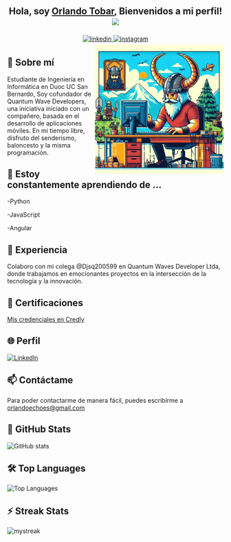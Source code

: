 <div align = "center">
<h2>Hola, soy <a href="https://github.com/Ragnaars">Orlando Tobar<a>, Bienvenidos a mi perfil! <img src="https://github.com/abdoachhoubi/abdoachhoubi/blob/main/gifs/Hi.gif" width="30"></h2>
  <a href="https://www.linkedin.com/in/orlandotobardiaz/" target="_blank">
<img src=https://img.shields.io/badge/linkedin-%2300acee.svg?color=405DE6&style=for-the-badge&logo=linkedin&logoColor=white alt=linkedin style="margin-bottom: 5px;" />
</a>
<a href="https://www.instagram.com/ragnaarson/" target="_blank">
<img src=https://img.shields.io/badge/instagram-%ff5851db.svg?color=C13584&style=for-the-badge&logo=instagram&logoColor=white alt=instagram style="margin-bottom: 5px;" />
</a>


<br>

<!--
**Ragnaars/Ragnaars** is a ✨ _special_ ✨ repository because its `README.md` (this file) appears on your GitHub profile.

Here are some ideas to get you started:

- 🔭 I’m currently working on ...

- 👯 I’m looking to collaborate on ...
- 🤔 I’m looking for help with ...
- 💬 Ask me about ...
- 📫 How to reach me: ...
- 😄 Pronouns: ...
- ⚡ Fun fact: ...
-->
</div>
<img align="right" width=300px alt="Unicorn" src="https://github.com/Ragnaars/Ragnaars/blob/main/ragnaars.jpeg" />

## 👀 Sobre mí

Estudiante de Ingeniería en Informática en Duoc UC San Bernardo, Soy cofundador
de Quantum Wave Developers, una iniciativa iniciado con un compañero, basada en el desarrollo de
aplicaciones móviles. En mi tiempo libre, disfruto del senderismo,
baloncesto y la misma programación.

## 🌱 Estoy constantemente aprendiendo de ...

<p>-Python</p>
<p>-JavaScript</p>
<p>-Angular</p>

## 💼 Experiencia
Colaboro con mi colega @Djsq200599 en Quantum Waves Developer Ltda, donde trabajamos en emocionantes proyectos en la intersección de la tecnología y la innovación.

## 📜 Certificaciones
[Mis credenciales en Credly](https://www.credly.com/users/orlando-jafet-tobar-diaz/badges)

## 🌐 Perfil
[![LinkedIn](https://img.shields.io/badge/-LinkedIn-blue?style=flat&logo=linkedin&logoColor=white&link=your_linkedin_profile)]("https://www.linkedin.com/in/orlandotobardiaz/")

## 📫 Contáctame
Para poder contactarme de manera fácil, puedes escribirme a orlandoechoes@gmail.com 

## 🚀 GitHub Stats

![GitHub stats](https://github-readme-stats.vercel.app/api?username=Ragnaars&show_icons=true)

## 🛠️ Top Languages

![Top Languages](https://github-readme-stats.vercel.app/api/top-langs/?username=ragnaars&layout=compact)


## ⚡ Streak Stats

<img src="https://github-readme-streak-stats.herokuapp.com/?user=Ragnaars&theme=tokyonight" alt="mystreak"/>
 





